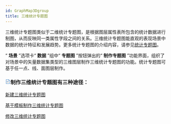 ```yaml
---
id: GraphMap3Dgroup
title: 三维统计专题图  
---  
```

三维统计专题图类似于二维统计专题图，是根据图层属性表所包含的统计数据进行制图，从而反映同一类属性字段之间的关系。三维统计专题图能直观的表现场景中数据的统计特征和发展趋势。更多统计专题图的介绍内容，请参见[统计专题图](../../Mapping/GraphMap/GraphMapGroup)。

“ **场景** ”选项卡“ **数据** ”组中“ **专题图** ”按钮弹出的“ **制作专题图**
”功能界面，组织了对场景中的矢量数据集类型的三维图层制作三维统计专题图的功能。统计专题图可基于任一点、线、面图层制作。

### ![](../../img/read.gif)制作三维统计专题图有三种途径：

 [新建三维统计专题图](GraphMap3DDefault)

 [基于模板制作三维统计专题图](GraphMap3DTemplate)

 [修改三维统计专题图](GraphMap3DGroupDia)





